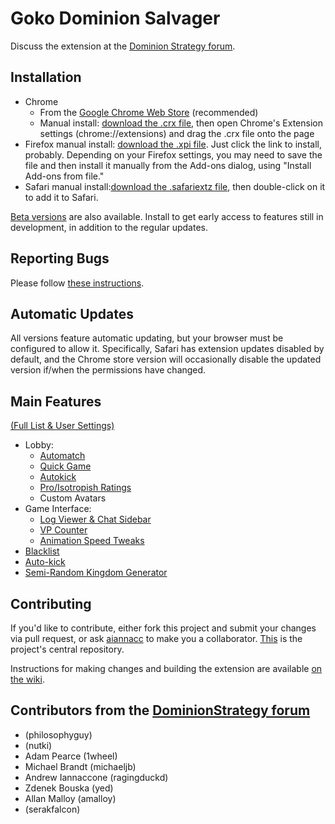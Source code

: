 Goko Dominion Salvager
======================

Discuss the extension at the [Dominion Strategy forum](http://forum.dominionstrategy.com/index.php?topic=9063.0).


Installation
------------
* Chrome
  * From the [Google Chrome Web Store](https://chrome.google.com/webstore/detail/goko-dominion-salvager/kaignighoceeemhinbbophdeogpnedjn?hl=en-US) (recommended)
  * Manual install: [download the .crx file](https://www.gokosalvager.com/chrome-latest-gokosalvager.crx), then open Chrome's Extension settings (chrome://extensions) and drag the .crx file onto the page
* Firefox manual install: [download the .xpi file](https://www.gokosalvager.com/firefox-latest-gokosalvager.xpi).  Just click the link to install, probably.  Depending on your Firefox settings, you may need to save the file and then install it manually from the Add-ons dialog, using "Install Add-ons from file."
* Safari manual install:[download the .safariextz file](https://www.gokosalvager.com/safari-latest-gokosalvager.safariextz), then double-click on it to add it to Safari.

[Beta versions](../../wiki/Beta-Testers) are also available.  Install to get early access to features still in development, in addition to the regular updates.

Reporting Bugs
--------------

Please follow [these instructions](../../wiki/Support#reporting-bugs).

Automatic Updates
-----------------

All versions feature automatic updating, but your browser must be configured to allow it.  Specifically, Safari has extension updates disabled by default, and the Chrome store version will occasionally disable the updated version if/when the permissions have changed.

Main Features
-------------
[(Full List & User Settings)](../../wiki/Features-&-User-Settings)
* Lobby:
  * [Automatch](../../wiki/Automatch)
  * [Quick Game](../../wiki/Features-&-User-Settings#quick-game)
  * [Autokick](../../wiki/Features-&-User-Settings#autokick)
  * [Pro/Isotropish Ratings](../../wiki/Features-&-User-Settings#lobby-ratings)
  * Custom Avatars
* Game Interface:
  * [Log Viewer & Chat Sidebar](../../wiki/Features-&-User-Settings#sidebar)
  * [VP Counter](../../wiki/Features-&-User-Settings#vp-counter)
  * [Animation Speed Tweaks](../../wiki/Features-&-User-Settings#animation-speed-tweaks)
* [Blacklist](../../wiki/Features-&-User-Settings#blacklist-settings)
* [Auto-kick](../../wiki/Features-&-User-Settings#table-settings-autokick-and-vponoff)
* [Semi-Random Kingdom Generator](../../wiki/Kingdom-Generator)


Contributing
------------
If you'd like to contribute, either fork this project and submit your changes via pull request, or ask [aiannacc](https://github.com/aiannacc) to make you a collaborator. [This](https://github.com/aiannacc/Goko-Salvager) is the project's central repository.

Instructions for making changes and building the extension are available [on the wiki](https://github.com/aiannacc/Goko-Salvager/wiki/Development).

Contributors from the [DominionStrategy forum](http://forum.dominionstrategy.com)
------------
- (philosophyguy)
- (nutki)
- Adam Pearce (1wheel)
- Michael Brandt (michaeljb)
- Andrew Iannaccone (ragingduckd)
- Zdenek Bouska (yed)
- Allan Malloy (amalloy)
- (serakfalcon)
